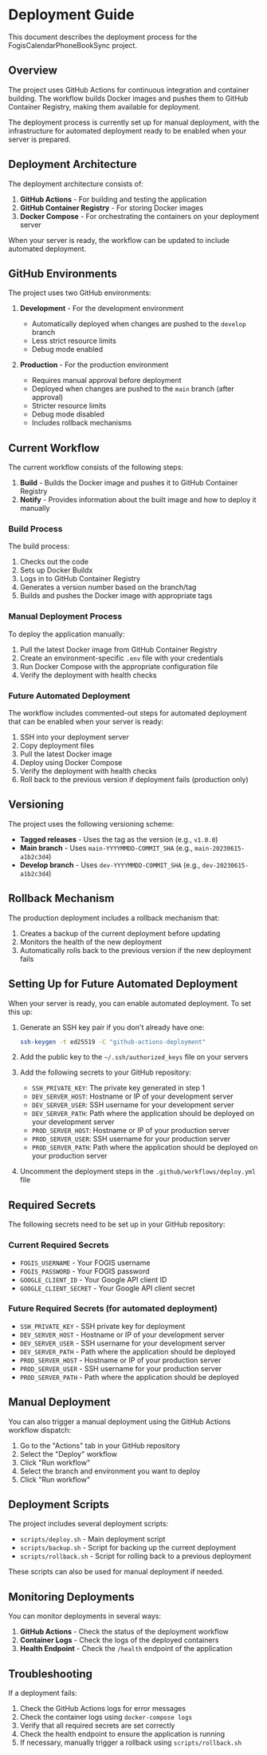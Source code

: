 # Deployment Guide

This document describes the deployment process for the FogisCalendarPhoneBookSync project.

## Overview

The project uses GitHub Actions for continuous integration and container building. The workflow builds Docker images and pushes them to GitHub Container Registry, making them available for deployment.

The deployment process is currently set up for manual deployment, with the infrastructure for automated deployment ready to be enabled when your server is prepared.

## Deployment Architecture

The deployment architecture consists of:

1. **GitHub Actions** - For building and testing the application
2. **GitHub Container Registry** - For storing Docker images
3. **Docker Compose** - For orchestrating the containers on your deployment server

When your server is ready, the workflow can be updated to include automated deployment.

## GitHub Environments

The project uses two GitHub environments:

1. **Development** - For the development environment
   - Automatically deployed when changes are pushed to the `develop` branch
   - Less strict resource limits
   - Debug mode enabled

2. **Production** - For the production environment
   - Requires manual approval before deployment
   - Deployed when changes are pushed to the `main` branch (after approval)
   - Stricter resource limits
   - Debug mode disabled
   - Includes rollback mechanisms

## Current Workflow

The current workflow consists of the following steps:

1. **Build** - Builds the Docker image and pushes it to GitHub Container Registry
2. **Notify** - Provides information about the built image and how to deploy it manually

### Build Process

The build process:

1. Checks out the code
2. Sets up Docker Buildx
3. Logs in to GitHub Container Registry
4. Generates a version number based on the branch/tag
5. Builds and pushes the Docker image with appropriate tags

### Manual Deployment Process

To deploy the application manually:

1. Pull the latest Docker image from GitHub Container Registry
2. Create an environment-specific `.env` file with your credentials
3. Run Docker Compose with the appropriate configuration file
4. Verify the deployment with health checks

### Future Automated Deployment

The workflow includes commented-out steps for automated deployment that can be enabled when your server is ready:

1. SSH into your deployment server
2. Copy deployment files
3. Pull the latest Docker image
4. Deploy using Docker Compose
5. Verify the deployment with health checks
6. Roll back to the previous version if deployment fails (production only)

## Versioning

The project uses the following versioning scheme:

- **Tagged releases** - Uses the tag as the version (e.g., `v1.0.0`)
- **Main branch** - Uses `main-YYYYMMDD-COMMIT_SHA` (e.g., `main-20230615-a1b2c3d4`)
- **Develop branch** - Uses `dev-YYYYMMDD-COMMIT_SHA` (e.g., `dev-20230615-a1b2c3d4`)

## Rollback Mechanism

The production deployment includes a rollback mechanism that:

1. Creates a backup of the current deployment before updating
2. Monitors the health of the new deployment
3. Automatically rolls back to the previous version if the new deployment fails

## Setting Up for Future Automated Deployment

When your server is ready, you can enable automated deployment. To set this up:

1. Generate an SSH key pair if you don't already have one:
   ```bash
   ssh-keygen -t ed25519 -C "github-actions-deployment"
   ```

2. Add the public key to the `~/.ssh/authorized_keys` file on your servers

3. Add the following secrets to your GitHub repository:
   - `SSH_PRIVATE_KEY`: The private key generated in step 1
   - `DEV_SERVER_HOST`: Hostname or IP of your development server
   - `DEV_SERVER_USER`: SSH username for your development server
   - `DEV_SERVER_PATH`: Path where the application should be deployed on your development server
   - `PROD_SERVER_HOST`: Hostname or IP of your production server
   - `PROD_SERVER_USER`: SSH username for your production server
   - `PROD_SERVER_PATH`: Path where the application should be deployed on your production server

4. Uncomment the deployment steps in the `.github/workflows/deploy.yml` file

## Required Secrets

The following secrets need to be set up in your GitHub repository:

### Current Required Secrets

- `FOGIS_USERNAME` - Your FOGIS username
- `FOGIS_PASSWORD` - Your FOGIS password
- `GOOGLE_CLIENT_ID` - Your Google API client ID
- `GOOGLE_CLIENT_SECRET` - Your Google API client secret

### Future Required Secrets (for automated deployment)

- `SSH_PRIVATE_KEY` - SSH private key for deployment
- `DEV_SERVER_HOST` - Hostname or IP of your development server
- `DEV_SERVER_USER` - SSH username for your development server
- `DEV_SERVER_PATH` - Path where the application should be deployed
- `PROD_SERVER_HOST` - Hostname or IP of your production server
- `PROD_SERVER_USER` - SSH username for your production server
- `PROD_SERVER_PATH` - Path where the application should be deployed

## Manual Deployment

You can also trigger a manual deployment using the GitHub Actions workflow dispatch:

1. Go to the "Actions" tab in your GitHub repository
2. Select the "Deploy" workflow
3. Click "Run workflow"
4. Select the branch and environment you want to deploy
5. Click "Run workflow"

## Deployment Scripts

The project includes several deployment scripts:

- `scripts/deploy.sh` - Main deployment script
- `scripts/backup.sh` - Script for backing up the current deployment
- `scripts/rollback.sh` - Script for rolling back to a previous deployment

These scripts can also be used for manual deployment if needed.

## Monitoring Deployments

You can monitor deployments in several ways:

1. **GitHub Actions** - Check the status of the deployment workflow
2. **Container Logs** - Check the logs of the deployed containers
3. **Health Endpoint** - Check the `/health` endpoint of the application

## Troubleshooting

If a deployment fails:

1. Check the GitHub Actions logs for error messages
2. Check the container logs using `docker-compose logs`
3. Verify that all required secrets are set correctly
4. Check the health endpoint to ensure the application is running
5. If necessary, manually trigger a rollback using `scripts/rollback.sh`
